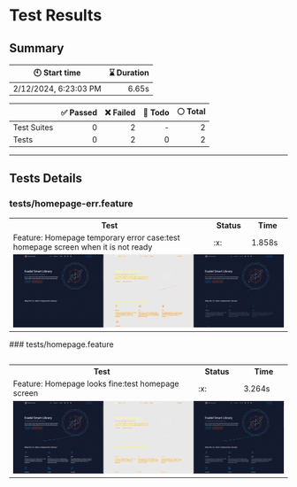 # Test Results
  ## Summary
  
| :clock10: Start time | :hourglass: Duration |
| --- | ---: |
|2/12/2024, 6:23:03 PM|6.65s|

| | :white_check_mark: Passed | :x: Failed | :construction: Todo | :white_circle: Total |
| --- | ---: | ---: | ---:| ---: |
|Test Suites|0|2|-|2|
|Tests|0|2|0|2|



  ---
  ## Tests Details
  ### tests/homepage-err.feature
<table>
<tr><th>Test</th><th>Status</th><th>Time</th></tr>
<tr><td>Feature: Homepage temporary error case:test homepage screen when it is not ready</td><td>:x:</td><td>1.858s</td></tr>
<tr><td colspan="3"><img src="homepage-err-feature-feature-homepage-temporary-error-case-test-homepage-screen-when-it-is-not-ready-1-snap-diff.png" alt="Test Diff homepage-err-feature-feature-homepage-temporary-error-case-test-homepage-screen-when-it-is-not-ready-1-snap-diff.png"/></td></tr><table>
### tests/homepage.feature
<table>
<tr><th>Test</th><th>Status</th><th>Time</th></tr>
<tr><td>Feature: Homepage looks fine:test homepage screen</td><td>:x:</td><td>3.264s</td></tr>
<tr><td colspan="3"><img src="homepage-feature-feature-homepage-looks-fine-test-homepage-screen-1-snap-diff.png" alt="Test Diff homepage-feature-feature-homepage-looks-fine-test-homepage-screen-1-snap-diff.png"/></td></tr><table>


